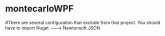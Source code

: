 # montecarloWPF

#There are several configuration that exclude from that project. You should have to import Nuget ---> Newtonsoft.JSON
